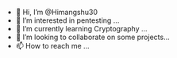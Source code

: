 - 👋 Hi, I’m @Himangshu30
- 👀 I’m interested in pentesting ...
- 🌱 I’m currently learning Cryptography ...
- 💞️ I’m looking to collaborate on some projects...
- 📫 How to reach me ...

<!---
Himangshu30/Himangshu30 is a ✨ special ✨ repository because its `README.md` (this file) appears on your GitHub profile.
You can click the Preview link to take a look at your changes.
--->
